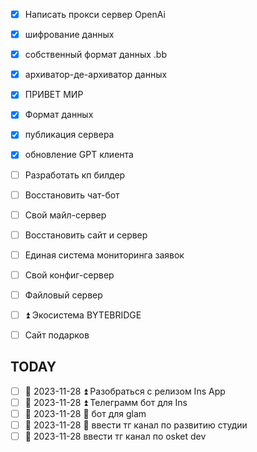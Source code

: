- [x] Написать прокси сервер  OpenAi
- [x] шифрование данных
- [x] собственный формат данных .bb
- [x] архиватор-де-архиватор данных
- [x] ПРИВЕТ МИР
- [x] Формат данных

- [x] публикация сервера
- [x] обновление GPT клиента



- [ ] Разработать кп билдер 
- [ ] Восстановить чат-бот 
- [ ] Свой майл-сервер 
- [ ] Восстановить сайт и сервер 
- [ ] Единая система мониторинга заявок 
- [ ] Свой конфиг-сервер 
- [ ] Файловый сервер 
- [ ] ⏫  Экосистема BYTEBRIDGE 
- [ ] Сайт подарков 

## TODAY 
- [ ] 📅 2023-11-28 ⏫  Разобраться с релизом Ins App 
- [ ] 📅 2023-11-28 ⏫  Телеграмм бот для Ins 
- [ ] 📅 2023-11-28 🔼  бот для glam 
- [ ] 📅 2023-11-28  🔽  ввести тг канал по развитию студии 
- [ ]  📅 2023-11-28 ввести тг канал по osket dev 
